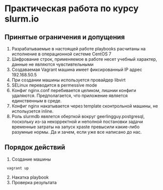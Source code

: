 # Практическая работа по курсу slurm.io

## Принятые ограничения и допущения

1. Разрабатываемые в настоящей работе playbooks расчитаны на исполнение в операционной системе CentOS 7
2. Шифрование строк, применяемое в работе несет учебный характер, данные не являются чувстивтельными
3. Создаваемая Vagrant машина имеет фиксированный IP адрес 192.168.50.5
4. При создании машины используется провайдер libvirt
5. SELinux переводится в permessive mode
6. Конфиг nginx.conf перебивается целиком, лишнии конфиги удаляются. Предполагается, что приложение является единственным в среде. 
7. Конфиг nginx накатывается через template cконтрольной машины, не испольузется inline. 
8. Роль slurmdb явялется оберткой вокруг geerlingguy.postgresql, поскольку из-за некорректной и неполной постановки задачи временные затраты на запуск xpaste превысили какие-либо разумные нормы. Да и зачем, если уже все написано до нас.

## Порядок действий

1. Создание машины
   
``` vagrant up```

2. Накатка playbook 
3. Проверка результата
